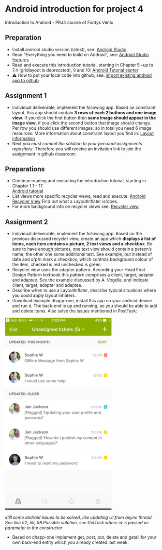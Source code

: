 # Android introduction for project 4

Introduction to Android - PRJ4 course of Fontys Venlo

## Preparation

* Install android studio version (latest), see: [Android Studio](https://developer.android.com/studio)
* Read “Everything you need to build on Android”, see: [Android Studio features](https://developer.android.com/studio/features/)
* Read and execute this introduction tutorial, starting in Chapter 5 –up to 7.4 (gridlayout is deprecated), 9 and 10: [Android Tutorial starter](http://www.vogella.com/tutorials/Android/article.html#androidstudio_starter)
*  :warning: How to put your local code into github, see: [import existing android app to github](https://github.com/FontysVenlo/android-introduction/blob/master/docs/import-existing-android-app-2-github/text.md)

## Assignment 1

* Individual deliverable, implement the following app: Based on constraint layout, this app should contain **3 rows of each 2 buttons and one image view**. If you click the first button then **same image should appear in the image view**, if you click the second button that image should change. Per row you should use different images, so in total you need 6 image resources.
More information about constraint layout you find in: [Layout information](https://developer.android.com/reference/android/support/constraint/ConstraintLayout)
* Next you *must commit the solution to your personal assignments repository*. Therefore you will receive an invitation link to join the assignment in github classroom. 

## Preparations
* Continue reading and executing the introduction tutorial, starting in Chapter 1 1 – 17.  
[Android tutorial](http://www.vogella.com/tutorials/Android/article.html#androidstudio_starter)
* List views more specific recycler views, read and execute: [Android Recycler View](http://www.vogella.com/tutorials/AndroidRecyclerView/article.html) 
Find out what a LayoutInflater is/does.
* For more background info on recycler views  see:
[Recycler view](https://developer.android.com/guide/topics/ui/layout/recyclerview)

## Assignment 2

* Individual deliverable, implement the following app: Based on the previous discussed recycler view, create an app which **displays a list of items, each item contains a picture, 2 text views and a checkbox**. Be sure to have enough pictures, one text view should contain a person’s name, the other one some additional text.  See example, but instead of date and o/p/n mark a checkbox, which controls background colour of the item, checked is red unchecked is green.
* Recycler view uses the adapter pattern. According your Head First Design Pattern textbook this pattern comprises a client, target, adapter and adaptee. See the example discussed by A. Vogella, and indicate client, target, adapter and adaptee.
* Describe when to use a LayoutInflater, describe typical situations where you could apply layout inflaters. 
* Download example dhapp-one, install this app on your android device and run it.
The back-end is up and running, so you should be able to add and delete items.
Also solve the issues mentioned in PostTask:

![Bild](https://github.com/FontysVenlo/android-introduction/raw/master/docs/img/image.png)

*still some android issues to be solved, like updating UI from async thread
See line 52, 55, 58
Possible solution, see GetTask where id is passed as parameter in the constructor*


* Based on dhapp-one implement get, post, put, delete and getall for your own back-end entity which you already created last week.



